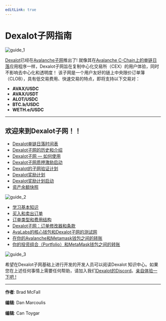 ```yaml
---
editLink: true
---
```


# Dexalot子网指南

![guide_1](\images\guide\guide_1.png)

[Dexalot](https://dexalot.com/)已经在[Avalanche子网](https://www.avalabs.org/)推出了! 就像其在[Avalanche C-Chain上的单链日落](https://medium.com/dexalot/dexalot%E5%AD%90%E7%BD%91-6f3072244906)应用程序一样，Dexalot子网旨在复制中心化交易所（CEX）的用户体验，同时不影响去中心化和透明度！ 该子网是一个用户友好的链上中央限价订单簿（CLOB），具有低交易费用、快速交易的特点，即将支持以下交易对：

- **AVAX/USDC**
- **AVAX/USDT**
- **ALOT/USDC**
- **BTC.b/USDC**
- **WETH.e/USDC**

---

## 欢迎来到Dexalot子网！！

- [Dexalot单链日落时间表](https://medium.com/dexalot/dexalot%E5%8D%95%E9%93%BE%E6%97%A5%E8%90%BD%E6%97%B6%E9%97%B4%E8%A1%A8-1b80ef9c3f)
- [Dexalot子网的历史和介绍](https://medium.com/dexalot/dexalot%E5%AD%90%E7%BD%91-6f3072244906)
- [Dexalot子网 — 如何使用](https://medium.com/dexalot/dexalot-%E5%AD%90%E7%BD%91-19358a2e629c)
- [Dexalot子网质押激励启动](https://medium.com/dexalot/dexalot%E5%AD%90%E7%BD%91%E8%B4%A8%E6%8A%BC%E5%A5%96%E5%8A%B1%E8%AE%A1%E5%88%92%E5%BC%80%E5%90%AF-bb89a78c3d64)
- [Dexalot的子网验证计划](https://medium.com/dexalot/dexalot%E7%9A%84%E5%AD%90%E7%BD%91%E9%AA%8C%E8%AF%81%E8%AE%A1%E5%88%92-a4c40939ee1c)
- [Dexalot奖励计划](https://medium.com/dexalot/dexalot-%E5%A5%96%E5%8A%B1%E8%AE%A1%E5%88%92-a373edc1a0c5)
- [Dexalot奖励计划启动](https://medium.com/dexalot/dexalot%E5%A5%96%E5%8A%B1%E8%AE%A1%E5%88%92-de5ad527e976)
- [资产余额快照](https://medium.com/dexalot/dexalot%E8%B5%84%E4%BA%A7%E4%BD%99%E9%A2%9D%E5%BF%AB%E7%85%A7-df5900c6cfed)

![guide_2](\images\guide\guide_2.png)

- [学习基本知识](https://medium.com/dexalot/learn-the-basics-e893a62261a3)
- [买入和卖出订单](https://medium.com/dexalot/buy-and-sell-orders-6b3843d639bd)
- [订单类型和费用结构](https://medium.com/dexalot/order-types-and-fee-structure-394181f53dfa)
- [Dexalot子网：订单修改器和条款](https://medium.com/dexalot/dexalot-%E5%AD%90%E7%BD%91-%E8%AE%A2%E5%8D%95%E4%BF%AE%E6%94%B9%E5%99%A8-order-modifiers-%E6%9D%A1%E6%AC%BE-2e2a6a03d42f)
- [AvaLabs的核心钱包和Dexalot子网的测试网](https://medium.com/dexalot/avalab%E7%9A%84core-wallet%E5%92%8Cdexalot%E5%AD%90%E7%BD%91%E6%B5%8B%E8%AF%95%E7%BD%91%E7%BB%9C-dd8339d79fc4)
- [在你的Avalanche和Metamask钱包之间的转账](https://medium.com/dexalot/transfers-between-your-avalanche-and-metamask-wallets-60f226abf3e4)
- [你的投资组合（Portfolio）和MetaMask钱包之间的转账](https://medium.com/dexalot/transfers-between-your-portfolio-and-metamask-wallet-4c6cc461c1c5)

![guide_3](\images\guide\guide_3.png)

希望在Dexalot子网基础上进行开发的开发人员可以阅读Dexalot 知识中心。如果您在上述任何事情上需要任何帮助，请加入我们[Dexalot的Discord](http://discord.gg/dexalot)。[亲自体验一下吧 !](https://app.dexalot.com/trade)

---
**作者**: Brad McFall

**编辑**: Dan Marcoulis

**编辑**: Can Toygar
